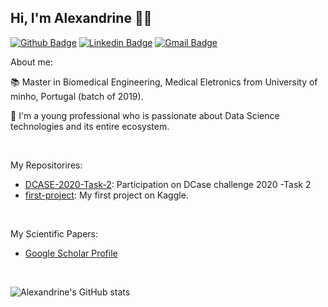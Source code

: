 ## Hi, I'm Alexandrine  :woman_technologist: 


[![Github Badge](https://img.shields.io/badge/-Github-000?style=flat-square&logo=Github&logoColor=white&link=https://github.com/nymalone)](https://github.com/AlexandrineRibeiro)
[![Linkedin Badge](https://img.shields.io/badge/-LinkedIn-blue?style=flat-square&logo=Linkedin&logoColor=white&link=https://www.linkedin.com/in/alexandrine-ribeiro/)](https://www.linkedin.com/in/alexandrine-ribeiro/)
[![Gmail Badge](https://img.shields.io/badge/-Gmail-c14438?style=flat-square&logo=Gmail&logoColor=white&link=mailto:alexandrine_ribeiro@hotmail.com)](mailto:alexandrine_ribeiro@hotmail.com)
 
About me:

:books: Master in Biomedical Engineering, Medical Eletronics from University of minho, Portugal (batch of 2019).

:pushpin: I'm a young professional who is passionate about Data Science technologies and its entire ecosystem.

&nbsp;


My Repositorires:
- [DCASE-2020-Task-2](https://github.com/AlexandrineRibeiro/DCASE-2020-Task-2): Participation on DCase challenge 2020 -Task 2
- [first-project](https://github.com/AlexandrineRibeiro/first-project): My first project on Kaggle.

&nbsp;

My Scientific Papers:
- [Google Scholar Profile](https://scholar.google.pt/citations?user=_VdcEbgAAAAJ&hl=pt-PT&oi=ao)

&nbsp;

![Alexandrine's GitHub stats](https://github-readme-stats.vercel.app/api?username=AlexandrineRibeiro&show_icons=true)
<!--
![Alexandrine's GitHub stats](https://github-readme-stats-eight-theta.vercel.app/api/top-langs/?username=AlexandrineRibeiro&layput=compact&langs_count=5)
 


<!--
- :woman_technologist: **Fullstack** web developer. **Front-end** passionate.
- 💻 React.js, React Native, Node.js, Javascript, TypeScript and **more**.
- :books: Graduated by **Ironhack** :blue_heart: and currently studying at **Rocketseat** :purple_heart: 



---

### Hi there 👋

<!--
**AlexandrineRibeiro/AlexandrineRibeiro** is a ✨ _special_ ✨ repository because its `README.md` (this file) appears on your GitHub profile.

Here are some ideas to get you started:

- 🔭 I’m currently working on ...
- 🌱 I’m currently learning ...
- 👯 I’m looking to collaborate on ...
- 🤔 I’m looking for help with ...
- 💬 Ask me about ...
- 📫 How to reach me: ...
- 😄 Pronouns: ...
- ⚡ Fun fact: ...
-->
